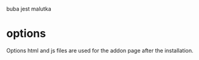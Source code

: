 buba jest malutka

# options
Options html and js files are used for the addon page after the installation.
